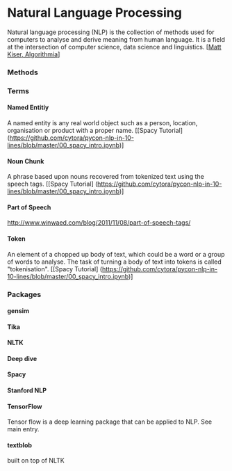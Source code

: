 Natural Language Processing
===========================

Natural language processing (NLP) is the collection of methods used for computers to analyse and derive meaning from human language. It is a field at the intersection of computer science, data science and linguistics. [[Matt Kiser, Algorithmia](https://blog.algorithmia.com/introduction-natural-language-processing-nlp/)]

### Methods

### Terms

#### Named Entitiy
A named entity is any real world object such as a person, location, organisation or product with a proper name. [[Spacy Tutorial]
(https://github.com/cytora/pycon-nlp-in-10-lines/blob/master/00_spacy_intro.ipynb)]

#### Noun Chunk
A phrase based upon nouns recovered from tokenized text using the speech tags. [[Spacy Tutorial]
(https://github.com/cytora/pycon-nlp-in-10-lines/blob/master/00_spacy_intro.ipynb)]

#### Part of Speech 
http://www.winwaed.com/blog/2011/11/08/part-of-speech-tags/

#### Token  
An element of a chopped up body of text, which could be a word or a group of words to analyse. The task of turning a body of text into tokens is called "tokenisation". [[Spacy Tutorial]
(https://github.com/cytora/pycon-nlp-in-10-lines/blob/master/00_spacy_intro.ipynb)]

### Packages

#### gensim

#### Tika

#### NLTK

#### Deep dive

#### Spacy

#### Stanford NLP

#### TensorFlow
Tensor flow is a deep learning package that can be applied to NLP. See main entry.

#### textblob
built on top of NLTK